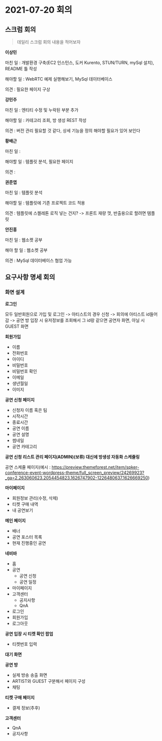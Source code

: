 # 2021-07-20 회의

## 스크럼 회의

> 데일리 스크럼 회의 내용을 적어보자

**이상민**  

마친 일 :  개발환경 구축(EC2 인스턴스, 도커 Kurento, STUN/TURN, mySql 설치), README 틀 작성

해야할 일 :  WebRTC 예제 실행해보기, MySql 데이터베이스

의견 : 필요한 페이지 구상



**강민주**

마친 일 :  엔티티 수정 및 누락된 부분 추가

해야할 일 : 카테고리 조회, 방 생성 REST 작성

의견 : 버전 관리 필요할 것 같다, 상세 기능을 정의 해야할 필요가 있어 보인다



**황배근**

마친 일 : 

해야할 일 :  템플릿 분석, 필요한 페이지 

의견 : 



**권준엽**

마친 일 : 템플릿 분석

해야할 일 :  템플릿에 기존 프로젝트 코드 적용

의견 : 템플릿에 스켈레톤 로직 넣는 건지? -> 프론트 재량 껏, 반출용으로 할려면 템플릿



**안진흥**

마친 일 :  웹소켓 공부

해야 할 일 : 웹소켓 공부

의견 : MySql 데이터베이스 협업 가능



## 요구사항 명세 회의

### 화면 설계

**로그인**

모두 일반회원으로 가입 및 로그인 -> 아티스트의 경우 신청 -> 회의에 아티스트 id들어감 -> 공연 방 입장 시 유저정보를 조회해서 그 id랑 같으면 공연자 화면, 아닐 시 GUEST 화면



**회원가입**

- 이름
- 전화번호
- 아이디
- 비밀번호
- 비밀번호 확인
- 이메일
- 생년월일
- 이미지



**공연 신청 페이지**

- 신청자 이름 혹은 팀
- 시작시간
- 종료시간
- 공연 이름
- 공연 설명
- 썸네일
- 공연 카테고리



**공연 신청 리스트 관리 페이지(ADMIN)(보류) 대신에 방생성 자동화 스케쥴링**

공연 스케쥴 페이지(예시 : https://preview.themeforest.net/item/spker-conference-event-wordpress-theme/full_screen_preview/24269923?_ga=2.263060623.2054454823.1626747902-1226480637.1626669250)



**마이페이지**

- 회원정보 관리(수정, 삭제)
- 티켓 구매 내역
- 내 공연보기



**메인 페이지**

- 배너
- 공연 포스터 목록
- 현재 진행중인 공연



**네비바**

- 홈
- 공연
  - 공연 신청
  - 공연 일정
- 마이페이지
- 고객센터
  - 공지사항
  - QnA
- 로그인
- 회원가입
- 로그아웃





**공연 입장 시 티켓 확인 팝업**

- 티켓번호 입력



**대기 화면**



**공연 방**

- 실제 방송 송출 화면
- ARTIST와  GUEST 구분해서 페이지 구성
- 채팅



**티켓 구매 페이지**

- 결제 정보(추후)



**고객센터**

- QnA 
- 공지사항













